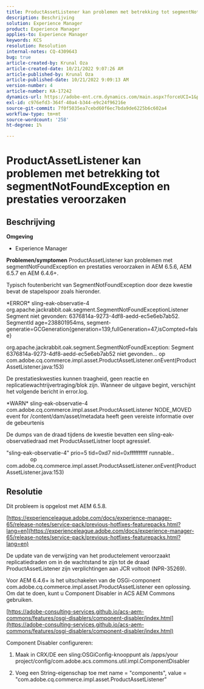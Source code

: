 ```yaml
---
title: ProductAssetListener kan problemen met betrekking tot segmentNotFoundException en prestaties veroorzaken
description: Beschrijving
solution: Experience Manager
product: Experience Manager
applies-to: Experience Manager
keywords: KCS
resolution: Resolution
internal-notes: CQ-4309643
bug: true
article-created-by: Krunal Oza
article-created-date: 10/21/2022 9:07:26 AM
article-published-by: Krunal Oza
article-published-date: 10/21/2022 9:09:13 AM
version-number: 4
article-number: KA-17242
dynamics-url: https://adobe-ent.crm.dynamics.com/main.aspx?forceUCI=1&pagetype=entityrecord&etn=knowledgearticle&id=f9b60fc7-1f51-ed11-bba2-0022480867fb
exl-id: c976efd3-364f-40a4-b344-e9c24f96216e
source-git-commit: 7f0f5035ea7cebd60f6ec7bda9de6225b6c602a4
workflow-type: tm+mt
source-wordcount: '258'
ht-degree: 1%

---
```


# ProductAssetListener kan problemen met betrekking tot segmentNotFoundException en prestaties veroorzaken

## Beschrijving

<b>Omgeving</b>
- Experience Manager



<b>Problemen/symptomen</b>
ProductAssetListener kan problemen met segmentNotFoundException en prestaties veroorzaken in AEM 6.5.6, AEM 6.5.7 en AEM 6.4.6+.



Typisch foutenbericht van SegmentNotFoundException door deze kwestie bevat de stapelspoor zoals hieronder.

\*ERROR\* sling-eak-observatie-4 org.apache.jackrabbit.oak.segment.SegmentNotFoundExceptionListener Segment niet gevonden: 6376814a-9273-4df8-aedd-ec5e6eb7ab52. SegmentId age=238801954ms, segment-generatie=GCGeneration{generation=139,fullGeneration=47,isCompted=false}

org.apache.jackrabbit.oak.segment.SegmentNotFoundException: Segment 6376814a-9273-4df8-aedd-ec5e6eb7ab52 niet gevonden... op com.adobe.cq.commerce.impl.asset.ProductAssetListener.onEvent(ProductAssetListener.java:153)



De prestatieskwesties kunnen traagheid, geen reactie en replicatiewachtrijvertraging/blok zijn. Wanneer de uitgave begint, verschijnt het volgende bericht in error.log.

\*WARN\* sling-eak-observatie-4 com.adobe.cq.commerce.impl.asset.ProductAssetListener NODE_MOVED event for /content/dam/asset/metadata heeft geen vereiste informatie over de gebeurtenis



De dumps van de draad tijdens de kwestie bevatten een sling-eak-observatiedraad met ProductAssetListner loopt agressief.

&quot;sling-eak-observatie-4&quot; prio=5 tid=0xd7 nid=0xffffffffff runnable..                 op com.adobe.cq.commerce.impl.asset.ProductAssetListener.onEvent(ProductAssetListener.java:153)


## Resolutie


Dit probleem is opgelost met AEM 6.5.8.

[https://experienceleague.adobe.com/docs/experience-manager-65/release-notes/service-pack/previous-hotfixes-featurepacks.html?lang=en](https://experienceleague.adobe.com/docs/experience-manager-65/release-notes/service-pack/previous-hotfixes-featurepacks.html?lang=en)

De update van de verwijzing van het productelement veroorzaakt replicatiedraden om in de wachtstand te zijn tot de draad ProductAssetListener zijn verplichtingen aan JCR voltooit (NPR-35269).



Voor AEM 6.4.6+ is het uitschakelen van de OSGi-component com.adobe.cq.commerce.impl.asset.ProductAssetListener een oplossing. Om dat te doen, kunt u Component Disabler in ACS AEM Commons gebruiken.

[https://adobe-consulting-services.github.io/acs-aem-commons/features/osgi-disablers/component-disabler/index.html](https://adobe-consulting-services.github.io/acs-aem-commons/features/osgi-disablers/component-disabler/index.html)



Component Disabler configureren:

1. Maak in CRX/DE een sling:OSGiConfig-knooppunt als /apps/your project/config/com.adobe.acs.commons.util.impl.ComponentDisabler

2. Voeg een String-eigenschap toe met name = &quot;components&quot;, value = &quot;com.adobe.cq.commerce.impl.asset.ProductAssetListener&quot;
